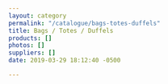 ```yaml
---
layout: category
permalink: "/catalogue/bags-totes-duffels"
title: Bags / Totes / Duffels
products: []
photos: []
suppliers: []
date: 2019-03-29 18:12:40 -0500

---
```

